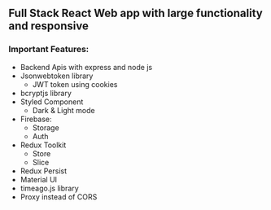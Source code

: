 ## Full Stack React Web app with large functionality and responsive
### Important Features:
- Backend Apis with express and node js
- Jsonwebtoken library
	- JWT token using cookies
- bcryptjs library
- Styled Component
  - Dark & Light mode
-  Firebase:
	- Storage
	- Auth
-  Redux Toolkit
	-  Store
	-  Slice
-  Redux Persist
-  Material UI
-  timeago.js library
- Proxy instead of CORS	
